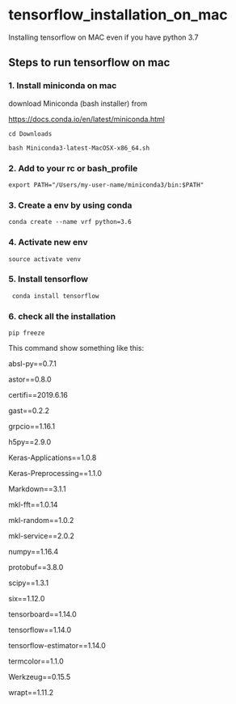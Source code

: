 # tensorflow_installation_on_mac
Installing tensorflow on MAC even if you have python 3.7

## Steps to run tensorflow on mac
### 1. Install miniconda on mac
download  Miniconda (bash installer) from

https://docs.conda.io/en/latest/miniconda.html 

```cd Downloads```

```bash Miniconda3-latest-MacOSX-x86_64.sh```

### 2. Add to your rc or bash_profile
``` export PATH="/Users/my-user-name/miniconda3/bin:$PATH" ```

### 3. Create a env by using conda
``` conda create --name vrf python=3.6 ```

### 4. Activate new env

```source activate venv```

### 5. Install tensorflow
``` conda install tensorflow```

### 6. check all the installation
```pip freeze```

This command show something like this: 

absl-py==0.7.1

astor==0.8.0

certifi==2019.6.16

gast==0.2.2

grpcio==1.16.1

h5py==2.9.0

Keras-Applications==1.0.8

Keras-Preprocessing==1.1.0

Markdown==3.1.1

mkl-fft==1.0.14

mkl-random==1.0.2

mkl-service==2.0.2

numpy==1.16.4

protobuf==3.8.0

scipy==1.3.1

six==1.12.0

tensorboard==1.14.0

tensorflow==1.14.0

tensorflow-estimator==1.14.0

termcolor==1.1.0

Werkzeug==0.15.5

wrapt==1.11.2
